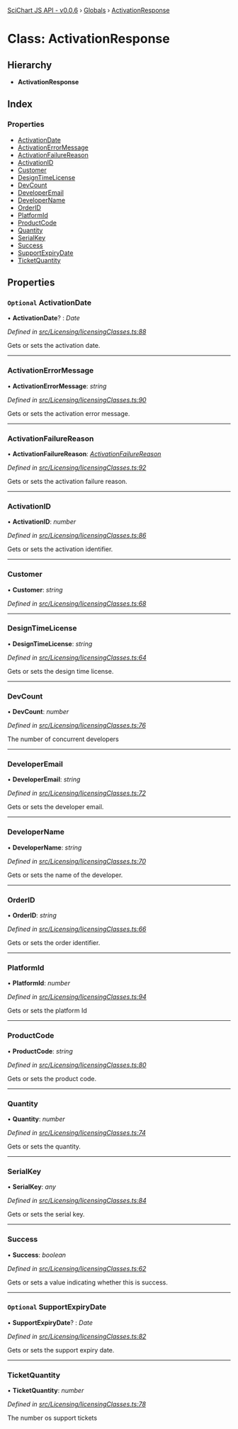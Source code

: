 [SciChart JS API - v0.0.6](../README.md) › [Globals](../globals.md) › [ActivationResponse](activationresponse.md)

# Class: ActivationResponse

## Hierarchy

* **ActivationResponse**

## Index

### Properties

* [ActivationDate](activationresponse.md#optional-activationdate)
* [ActivationErrorMessage](activationresponse.md#activationerrormessage)
* [ActivationFailureReason](activationresponse.md#activationfailurereason)
* [ActivationID](activationresponse.md#activationid)
* [Customer](activationresponse.md#customer)
* [DesignTimeLicense](activationresponse.md#designtimelicense)
* [DevCount](activationresponse.md#devcount)
* [DeveloperEmail](activationresponse.md#developeremail)
* [DeveloperName](activationresponse.md#developername)
* [OrderID](activationresponse.md#orderid)
* [PlatformId](activationresponse.md#platformid)
* [ProductCode](activationresponse.md#productcode)
* [Quantity](activationresponse.md#quantity)
* [SerialKey](activationresponse.md#serialkey)
* [Success](activationresponse.md#success)
* [SupportExpiryDate](activationresponse.md#optional-supportexpirydate)
* [TicketQuantity](activationresponse.md#ticketquantity)

## Properties

### `Optional` ActivationDate

• **ActivationDate**? : *Date*

*Defined in [src/Licensing/licensingClasses.ts:88](https://github.com/ABTSoftware/SciChart.Dev/blob/f6fba97af2/Web/src/SciChart/src/Licensing/licensingClasses.ts#L88)*

Gets or sets the activation date.

___

###  ActivationErrorMessage

• **ActivationErrorMessage**: *string*

*Defined in [src/Licensing/licensingClasses.ts:90](https://github.com/ABTSoftware/SciChart.Dev/blob/f6fba97af2/Web/src/SciChart/src/Licensing/licensingClasses.ts#L90)*

Gets or sets the activation error message.

___

###  ActivationFailureReason

• **ActivationFailureReason**: *[ActivationFailureReason](../enums/activationfailurereason.md)*

*Defined in [src/Licensing/licensingClasses.ts:92](https://github.com/ABTSoftware/SciChart.Dev/blob/f6fba97af2/Web/src/SciChart/src/Licensing/licensingClasses.ts#L92)*

Gets or sets the activation failure reason.

___

###  ActivationID

• **ActivationID**: *number*

*Defined in [src/Licensing/licensingClasses.ts:86](https://github.com/ABTSoftware/SciChart.Dev/blob/f6fba97af2/Web/src/SciChart/src/Licensing/licensingClasses.ts#L86)*

Gets or sets the activation identifier.

___

###  Customer

• **Customer**: *string*

*Defined in [src/Licensing/licensingClasses.ts:68](https://github.com/ABTSoftware/SciChart.Dev/blob/f6fba97af2/Web/src/SciChart/src/Licensing/licensingClasses.ts#L68)*

___

###  DesignTimeLicense

• **DesignTimeLicense**: *string*

*Defined in [src/Licensing/licensingClasses.ts:64](https://github.com/ABTSoftware/SciChart.Dev/blob/f6fba97af2/Web/src/SciChart/src/Licensing/licensingClasses.ts#L64)*

Gets or sets the design time license.

___

###  DevCount

• **DevCount**: *number*

*Defined in [src/Licensing/licensingClasses.ts:76](https://github.com/ABTSoftware/SciChart.Dev/blob/f6fba97af2/Web/src/SciChart/src/Licensing/licensingClasses.ts#L76)*

The number of concurrent developers

___

###  DeveloperEmail

• **DeveloperEmail**: *string*

*Defined in [src/Licensing/licensingClasses.ts:72](https://github.com/ABTSoftware/SciChart.Dev/blob/f6fba97af2/Web/src/SciChart/src/Licensing/licensingClasses.ts#L72)*

Gets or sets the developer email.

___

###  DeveloperName

• **DeveloperName**: *string*

*Defined in [src/Licensing/licensingClasses.ts:70](https://github.com/ABTSoftware/SciChart.Dev/blob/f6fba97af2/Web/src/SciChart/src/Licensing/licensingClasses.ts#L70)*

Gets or sets the name of the developer.

___

###  OrderID

• **OrderID**: *string*

*Defined in [src/Licensing/licensingClasses.ts:66](https://github.com/ABTSoftware/SciChart.Dev/blob/f6fba97af2/Web/src/SciChart/src/Licensing/licensingClasses.ts#L66)*

Gets or sets the order identifier.

___

###  PlatformId

• **PlatformId**: *number*

*Defined in [src/Licensing/licensingClasses.ts:94](https://github.com/ABTSoftware/SciChart.Dev/blob/f6fba97af2/Web/src/SciChart/src/Licensing/licensingClasses.ts#L94)*

Gets or sets the platform Id

___

###  ProductCode

• **ProductCode**: *string*

*Defined in [src/Licensing/licensingClasses.ts:80](https://github.com/ABTSoftware/SciChart.Dev/blob/f6fba97af2/Web/src/SciChart/src/Licensing/licensingClasses.ts#L80)*

Gets or sets the product code.

___

###  Quantity

• **Quantity**: *number*

*Defined in [src/Licensing/licensingClasses.ts:74](https://github.com/ABTSoftware/SciChart.Dev/blob/f6fba97af2/Web/src/SciChart/src/Licensing/licensingClasses.ts#L74)*

Gets or sets the quantity.

___

###  SerialKey

• **SerialKey**: *any*

*Defined in [src/Licensing/licensingClasses.ts:84](https://github.com/ABTSoftware/SciChart.Dev/blob/f6fba97af2/Web/src/SciChart/src/Licensing/licensingClasses.ts#L84)*

Gets or sets the serial key.

___

###  Success

• **Success**: *boolean*

*Defined in [src/Licensing/licensingClasses.ts:62](https://github.com/ABTSoftware/SciChart.Dev/blob/f6fba97af2/Web/src/SciChart/src/Licensing/licensingClasses.ts#L62)*

Gets or sets a value indicating whether this  is success.

___

### `Optional` SupportExpiryDate

• **SupportExpiryDate**? : *Date*

*Defined in [src/Licensing/licensingClasses.ts:82](https://github.com/ABTSoftware/SciChart.Dev/blob/f6fba97af2/Web/src/SciChart/src/Licensing/licensingClasses.ts#L82)*

Gets or sets the support expiry date.

___

###  TicketQuantity

• **TicketQuantity**: *number*

*Defined in [src/Licensing/licensingClasses.ts:78](https://github.com/ABTSoftware/SciChart.Dev/blob/f6fba97af2/Web/src/SciChart/src/Licensing/licensingClasses.ts#L78)*

The number os support tickets
